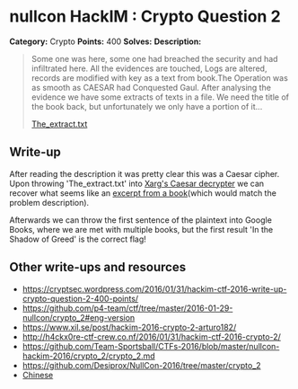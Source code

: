 # nullcon HackIM : Crypto Question 2

**Category:** Crypto
**Points:** 400
**Solves:** 
**Description:**

> Some one was here, some one had breached the security and had infiltrated here. All the evidences are touched, Logs are altered, records are modified with key as a text from book.The Operation was as smooth as CAESAR had Conquested Gaul. After analysing the evidence we have some extracts of texts in a file. We need the title of the book back, but unfortunately we only have a portion of it...
> 
> 
> [The_extract.txt](./The_extract.txt)


## Write-up

After reading the description it was pretty clear this was a Caesar cipher. Upon throwing 'The_extract.txt' into [Xarg's Caesar decrypter](http://www.xarg.org/tools/caesar-cipher/) we can recover what seems like an [excerpt from a book](./The_text.txt)(which would match the problem description). 

Afterwards we can throw the first sentence of the plaintext into Google Books, where we are met with multiple books, but the first result 'In the Shadow of Greed' is the correct flag!

## Other write-ups and resources

* <https://cryptsec.wordpress.com/2016/01/31/hackim-ctf-2016-write-up-crypto-question-2-400-points/>
* <https://github.com/p4-team/ctf/tree/master/2016-01-29-nullcon/crypto_2#eng-version>
* <https://www.xil.se/post/hackim-2016-crypto-2-arturo182/>
* <http://h4ckx0re-ctf-crew.co.nf/2016/01/31/hackim-ctf-2016-crypto-2/>
* <https://github.com/Team-Sportsball/CTFs-2016/blob/master/nullcon-hackim-2016/crypto_2/crypto_2.md>
* <https://github.com/Desiprox/NullCon-2016/tree/master/crypto_2>
* [Chinese](http://www.cnblogs.com/Christmas/p/5176509.html)
